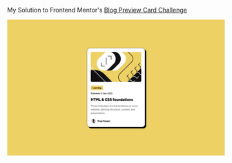 My Solution to Frontend Mentor's [Blog Preview Card Challenge](https://www.frontendmentor.io/solutions/blog-preview-card-yl7aVBL3LU)

[![screenshot](public/screenshot.png)](https://react-blog-preview.vercel.app/)
